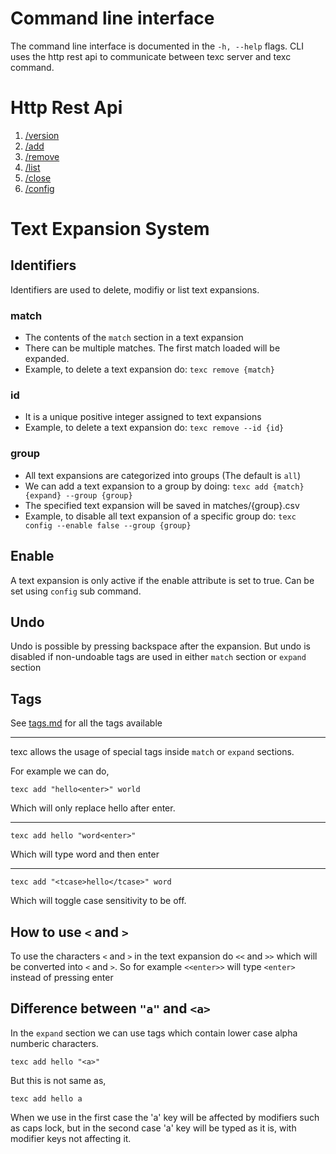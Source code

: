 # Command line interface

The command line interface is documented in the `-h, --help` flags. CLI uses the http rest api to communicate between texc server and texc command. 

# Http Rest Api

1. [/version](./api/version.md)
2. [/add](./api/add.md)
3. [/remove](./api/remove.md)
4. [/list](./api/list.md)
5. [/close](./api/close.md)
6. [/config](./api/config.md)

# Text Expansion System

## Identifiers

Identifiers are used to delete, modifiy or list text expansions. 

### match
- The contents of the `match` section in a text expansion
- There can be multiple matches. The first match loaded will be expanded.
- Example, to delete a text expansion do: `texc remove {match}` 

### id
- It is a unique positive integer assigned to text expansions
- Example, to delete a text expansion do: `texc remove --id {id}` 

### group
- All text expansions are categorized into groups (The default is `all`)
- We can add a text expansion to a group by doing: `texc add {match} {expand} --group {group}`
- The specified text expansion will be saved in matches/{group}.csv
- Example, to disable all text expansion of a specific group do: `texc config --enable false --group {group}` 

## Enable

A text expansion is only active if the enable attribute is set to true. Can be set using `config` sub command.

## Undo

Undo is possible by pressing backspace after the expansion. But undo is disabled if non-undoable tags are used in either `match` section or `expand` section

## Tags

See [tags.md](tags.md) for all the tags available
<hr>

texc allows the usage of special tags inside `match` or `expand` sections.

For example we can do,
```
texc add "hello<enter>" world
```
Which will only replace hello after enter.<hr>

```
texc add hello "word<enter>"
```
Which will type word and then enter<hr>

```
texc add "<tcase>hello</tcase>" word
```
Which will toggle case sensitivity to be off.  

## How to use `<` and `>`
To use the characters `<` and `>` in the text expansion do `<<` and `>>` which will be converted into `<` and `>`. So for example `<<enter>>` will type `<enter>` instead of pressing enter 

## Difference between `"a"` and `<a>`
In the `expand` section we can use tags which contain lower case alpha numberic characters.  

```
texc add hello "<a>"
```
But this is not same as,
```
texc add hello a
```  
When we use in the first case the 'a' key will be affected by modifiers such as caps lock, but in the second case 'a' key will be typed as it is, with modifier keys not affecting it.
